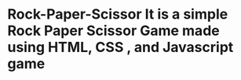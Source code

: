 # Rock-Paper-Scissor It is a simple Rock Paper Scissor Game made using HTML, CSS , and Javascript game
